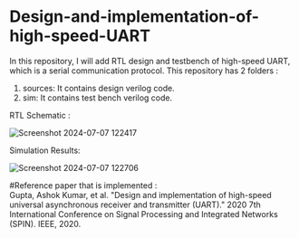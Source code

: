 # Design-and-implementation-of-high-speed-UART
In this repository, I will add RTL design and testbench of high-speed UART, which is a serial communication protocol. 
This repository has 2 folders :
1) sources: It contains design verilog code.
2) sim: It contains test bench verilog code.

RTL Schematic :

![Screenshot 2024-07-07 122417](https://github.com/vedhant007/Design-and-implementation-of-high-speed-UART/assets/66167443/f6f323ba-823f-4f16-973d-3a964ed811fb)

Simulation Results:


![Screenshot 2024-07-07 122706](https://github.com/vedhant007/Design-and-implementation-of-high-speed-UART/assets/66167443/ca63871b-8926-48f5-a9a5-a6b06041bfda)

#Reference paper that is implemented : <br/>
Gupta, Ashok Kumar, et al. "Design and implementation of high-speed universal asynchronous receiver and transmitter (UART)." 2020 7th International Conference on Signal Processing and Integrated Networks (SPIN). IEEE, 2020.
